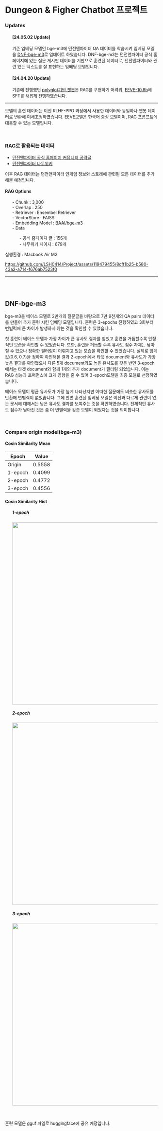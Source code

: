 # Dungeon & Figher Chatbot 프로젝트

<h3> Updates </h3>

<ul>
<h4> [24.05.02 Update] </h4>

기존 임베딩 모델인 bge-m3에 던전앤파이터 QA 데이터를 학습시켜 임베딩 모델을 [DNF-bge-m3](https://huggingface.co/COCO0414/bge-m3_finetune_dnf)로 업데이트 하였습니다. DNF-bge-m3는 던전앤파이터 공식 홈페이지에 있는 질문 게시판 데이터를 기반으로 훈련된 데이터로, 던전앤파이터와 관련 있는 텍스트를 잘 표현하는 임베딩 모델입니다.

</ul>

<ul>
<h4> [24.04.20 Update] </h4>

기존에 진행했던 [polyglot기반 챗봇](https://github.com/LSH0414/Project/tree/master/DnF_Chatbot)은 RAG를 구현하기 어려워,  [EEVE-10.8b](https://huggingface.co/yanolja/EEVE-Korean-Instruct-10.8B-v1.0)에 SFT를 새롭게 진행하였습니다.

</ul>


---


모델의 훈련 데이터는 이전 RLHF-PPO 과정에서 사용한 데이터와 동일하나 챗봇 데이터로 변환해 미세조정하였습니다. EEVE모델은 한국어 중심 모델이며, RAG 프롬프트에 대응할 수 있는 모델입니다.

</br>
<h3>RAG로 활용되는 데이터</h3>

- [던전앤파이터 공식 홈페이지 커뮤니티 공략글](https://df.nexon.com/community/dnfboard/article/2760672?category=0)
- [던전앤파이터 나무위키](https://namu.wiki/w/던전앤파이터)


이후 RAG 데이터는 던전앤파이터 인게임 정보와 스토레에 관련된 모든 데이터를 추가해볼 예정입니다.

<h4>RAG Options</h4>

<ul>
  - Chunk : 3,000<br/>
  - Overlap : 250<br/>
  - Retriever : Ensembel Retriever<br/>
  - VectorStore : FAISS<br/>
  - Embedding Model : <a href = 'https://huggingface.co/BAAI/bge-m3'>BAAI/bge-m3</a> <br/>
  - Data</br>
  <ul>
  - 공식 홈페이지 글 : 156개</br>
  - 나무위키 페이지 : 679개
    </ul>
</ul>


실행환경 : Macbook Air M2



https://github.com/LSH0414/Project/assets/119479455/8cff1b25-b580-43a2-a714-f676ab7523f0



----

<br><br>


<h2>DNF-bge-m3</h2>

bge-m3을 베이스 모델로 2만개의 질문글을 바탕으로 7만 9천개의 QA pairs 데이터를 만들어 추가 훈련 시킨 임베딩 모델입니다. 훈련은 3-epochs 진행하였고 3회부터 변별력에 큰 차이가 발생하지 않는 것을 확인할 수 있었습니다.

첫 훈련이 베이스 모델과 가장 차이가 큰 유사도 결과를 얻었고 훈련을 거듭할수록 안정적인 모습을 확인할 수 있었습니다. 또한, 훈련을 거듭할 수록 유사도 점수 자체는 낮아질 수 있으나 정확한 필터링이 이뤄지고 있는 모습을 확인할 수 있었습니다. 실제로 임계값(0.6, 0.7)을 정하여 확인해본 결과 2-epoch에서 타겟 document와 유사도가 가장 높은 결과를 확인했으나 다른 5개 document와도 높은 유사도를 갖은 반면 3-epoch에서는 타겟 document와 함께 1개의 추가 document가 필터링 되었습니다. 이는 RAG 성능과 포퍼먼스에 크게 영향을 줄 수 있어 3-epoch모델을 최종 모델로 선정하였습니다.

베이스 모델이 평균 유사도가 가장 높게 나타났지만 어떠한 질문에도 비슷한 유사도를 반환해 변별력이 없었습니다. 그에 반면 훈련된 임베딩 모델은 이전과 다르게 관련이 없는 문서에 대해서는 낮은 유사도 결과를 보여주는 것을 확인하였습니다. 전체적인 유사도 점수가 낮아진 것은 좀 더 변별력을 갖춘 모델이 되었다는 것을 의미합니다.

</br>

<h3>Compare origin model(bge-m3)</h3>

<h4> Cosin Similarity Mean</h4>

| Epoch         | Value  |
|---------------|--------|
| Origin        | 0.5558 |
| 1-epoch       | 0.4099 |
| 2-epoch       | 0.4772 |
| 3-epoch       | 0.4556 |


<h4> Cosin Similarity Hist</h4>
<ul>
  <h5>1-epoch</h5>
  <img src = 'https://github.com/LSH0414/DnF_Chatbot/assets/119479455/779ac4e5-426e-4e0f-a255-6ed23613e965' width="600"/>

  <h5>2-epoch</h5>
  <img src = 'https://github.com/LSH0414/DnF_Chatbot/assets/119479455/4c5be840-b9ee-4c3b-9b8b-6ce08fd99428' width="600"/>

  <h5>3-epoch</h5>
  <img src = 'https://github.com/LSH0414/DnF_Chatbot/assets/119479455/2232db9b-3ea9-4cfd-8f79-f74b094a9adb' width="600"/>

</ul>





</br></br>
훈련 모델은 gguf 파일로 huggingface에 공유 예정입니다.

